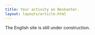 ```yaml
---
title: Your activity on Boskanter.
layout: layouts/article.html
---
```


The English site is still under construction.
